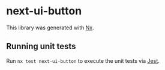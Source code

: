 # next-ui-button

This library was generated with [Nx](https://nx.dev).

## Running unit tests

Run `nx test next-ui-button` to execute the unit tests via [Jest](https://jestjs.io).
